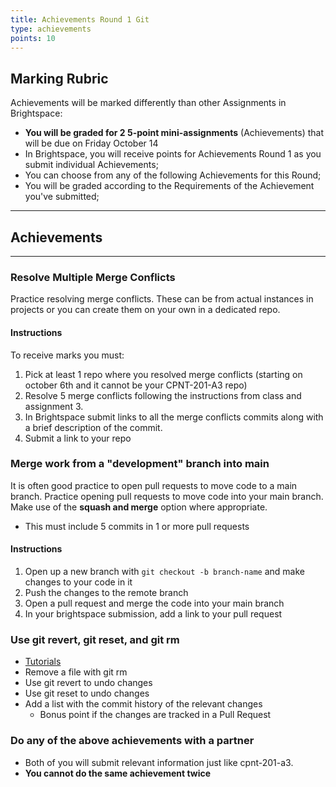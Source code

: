 ```yaml
---
title: Achievements Round 1 Git
type: achievements
points: 10
---
```


## Marking Rubric

Achievements will be marked differently than other Assignments in Brightspace:

- **You will be graded for 2 5-point mini-assignments** (Achievements) that will be due on Friday October 14
- In Brightspace, you will receive points for Achievements Round 1 as you submit individual Achievements;
- You can choose from any of the following Achievements for this Round;
- You will be graded according to the Requirements of the Achievement you've submitted;

---

## Achievements

---

### Resolve Multiple Merge Conflicts

Practice resolving merge conflicts. These can be from actual instances in projects or you can create them on your own in a dedicated repo.

#### Instructions

To receive marks you must:

1. Pick at least 1 repo where you resolved merge conflicts (starting on october 6th and it cannot be your CPNT-201-A3 repo)
2. Resolve 5 merge conflicts following the instructions from class and assignment 3.
3. In Brightspace submit links to all the merge conflicts commits along with a brief description of the commit.
4. Submit a link to your repo

### Merge work from a "development" branch into main

It is often good practice to open pull requests to move code to a main branch. Practice opening pull requests to move code into your main branch. Make use of the **squash and merge** option where appropriate.

- This must include 5 commits in 1 or more pull requests

#### Instructions

1. Open up a new branch with `git checkout -b branch-name` and make changes to your code in it
2. Push the changes to the remote branch
3. Open a pull request and merge the code into your main branch
4. In your brightspace submission, add a link to your pull request

### Use git revert, git reset, and git rm

- [Tutorials](https://www.atlassian.com/git/tutorials/undoing-changes/git-revert)
- Remove a file with git rm
- Use git revert to undo changes
- Use git reset to undo changes
- Add a list with the commit history of the relevant changes
  - Bonus point if the changes are tracked in a Pull Request

### Do any of the above achievements with a partner

- Both of you will submit relevant information just like cpnt-201-a3.
- **You cannot do the same achievement twice**
